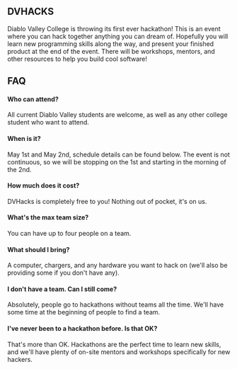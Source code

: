 ## DVHACKS
Diablo Valley College is throwing its first ever hackathon! This is an event where you can hack together anything you can dream of. Hopefully you will learn new programming skills along the way, and present your finished product at the end of the event. There will be workshops, mentors, and other resources to help you build cool software!

## FAQ
#### Who can attend?

All current Diablo Valley students are welcome, as well as any other college student who want to attend.

#### When is it?

May 1st and May 2nd, schedule details can be found below. The event is not continuous, so we will be stopping on the 1st and starting in the morning of the 2nd.

#### How much does it cost?

DVHacks is completely free to you! Nothing out of pocket, it's on us.

#### What's the max team size?

You can have up to four people on a team.

#### What should I bring?

A computer, chargers, and any hardware you want to hack on (we'll also be providing some if you don't have any).

#### I don't have a team. Can I still come?

Absolutely, people go to hackathons without teams all the time. We'll have some time at the beginning of people to find a team.

#### I've never been to a hackathon before. Is that OK?

That's more than OK. Hackathons are the perfect time to learn new skills, and we'll have plenty of on-site mentors and workshops specifically for new hackers.
